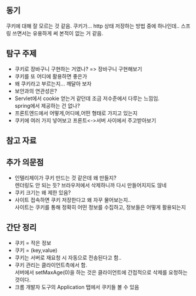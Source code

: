 ## 동기
쿠키에 대해 잘 모르는 것 같음.
쿠키가... http 상태 저장하는 방법 중에 하나인데.. 스프링 쓰면서는 유용하게 써 본적이 없는 거 같음.

## 탐구 주제
- 쿠키로 장바구니 구현하는 거였나? => 장바구니 구현해보기
- 쿠키를 또 어디에 활용하면 좋은가
- 왜 쿠키라고 부르는지... 깨달아 보자
- 보안과의 연관성은?
- Servlet에서 cookie 얻는거 같던데 조금 저수준에서 다루는 느낌임.<br/>
  spring에서 제공하는 건 없나?
- 프론트엔드에서 어떻게,어디에,어떤 형태로 가지고 있는지
- 쿠키에 여러 가지 넣어보고 프론트<->서버 사이에서 주고받아보기

## 참고 자료


## 추가 의문점
- 인텔리제이가 쿠키 만드는 것 같은데 왜 만들지? <br/>
 렌더링도 안 되는 듯? 브라우저에서 삭제하니까 다시 만들어지지도 않네
- 쿠키 크기는 왜 제한 있음?
- 사이트 접속하면 쿠키 저장한다고 왜 자꾸 물어보는지.. <br/>
  사이트는 쿠키를 통해 정확히 어떤 정보를 수집하고, 정보들은 어떻게 활용되는지

## 간단 정리
- 쿠키 = 작은 정보
- 쿠키 = (key,value)
- 쿠키는 서버로 재요청 시 자동으로 전송된다고 함..
- 쿠키 관리는 클라이언트측에서 함. <br/>
  서버에서 setMaxAge(0)을 하는 것은 클라이언트에 간접적으로 삭제를 요청하는 것이다.
- 크롬 개발자 도구의 Application 탭에서 쿠키들 볼 수 있음